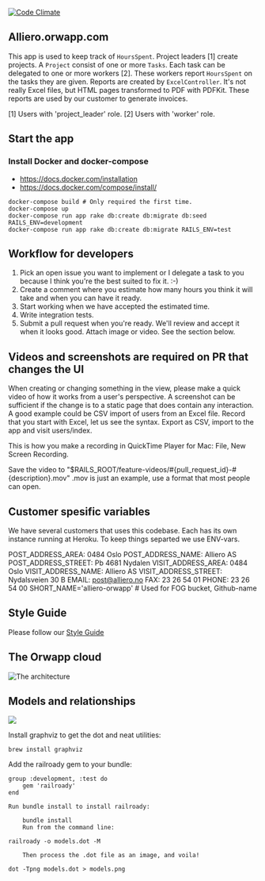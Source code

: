 [![Code Climate](https://codeclimate.com/repos/5480807a69568040da000005/badges/e983a328555515b381da/gpa.svg)](https://codeclimate.com/repos/5480807a69568040da000005/feed)
## Alliero.orwapp.com

This app is used to keep track of `HoursSpent`.
Project leaders [1] create projects. A `Project` consist of one or more `Tasks`.
Each task can be delegated to one or more workers [2]. These workers report `HoursSpent` on the tasks they are given.
Reports are created by `ExcelController`. It's not really Excel files, but HTML pages transformed to PDF with PDFKit.
These reports are used by our customer to generate invoices.

[1] Users with 'project_leader' role.
[2] Users with 'worker' role.


## Start the app

### Install Docker and docker-compose

* https://docs.docker.com/installation
* https://docs.docker.com/compose/install/

```
docker-compose build # Only required the first time.
docker-compose up
docker-compose run app rake db:create db:migrate db:seed RAILS_ENV=development
docker-compose run app rake db:create db:migrate RAILS_ENV=test
```

## Workflow for developers

  1. Pick an open issue you want to implement or I delegate a task to you because I think you're the best suited to fix it. :-)
  2. Create a comment where you estimate how many hours you think it will take and when you can have it ready.
  3. Start working when we have accepted the estimated time.
  4. Write integration tests.
  5. Submit a pull request when you're ready. We'll review and accept it when it looks good.
     Attach image or video. See the section below.

## Videos and screenshots are required on PR that changes the UI
When creating or changing something in the view, please make a quick video of
how it works from a user's perspective. A screenshot can be sufficient if the change is to a static page that does contain any interaction.
A good example could be CSV import of users from an Excel file. Record that you start with Excel, let us see the syntax. Export as CSV, import to the app and visit users/index.

This is how you make a recording in QuickTime Player for Mac:
File, New Screen Recording.

Save the video to "$RAILS_ROOT/feature-videos/#{pull_request_id}-#{description}.mov"
.mov is just an example, use a format that most people can open.


## Customer spesific variables
We have several customers that uses this codebase. Each has its own instance running at Heroku. To keep things separted we use ENV-vars.

POST_ADDRESS_AREA:   0484 Oslo
POST_ADDRESS_NAME:   Alliero AS
POST_ADDRESS_STREET: Pb 4681 Nydalen
VISIT_ADDRESS_AREA:   0484 Oslo
VISIT_ADDRESS_NAME:   Alliero AS
VISIT_ADDRESS_STREET: Nydalsveien 30 B
EMAIL: post@alliero.no
FAX:   23 26 54 01
PHONE: 23 26 54 00
SHORT_NAME='alliero-orwapp' # Used for FOG bucket, Github-name


## Style Guide
Please follow our [Style Guide](https://github.com/stabenfeldt/alliero-orwapp/wiki/Style-guide)

## The Orwapp cloud

![The architecture](http://www.gliffy.com/go/publish/image/6487189/L.png)


## Models and relationships
![](https://github.com/stabenfeldt/alliero-orwapp/wiki/Style-guide)

Install graphviz to get the dot and neat utilities:
```
brew install graphviz
```

Add the railroady gem to your bundle:

```
group :development, :test do
    gem 'railroady'
end
```

    Run bundle install to install railroady:
```
    bundle install
    Run from the command line:
```
    railroady -o models.dot -M
```
    Then process the .dot file as an image, and voila!
```
    dot -Tpng models.dot > models.png
```



